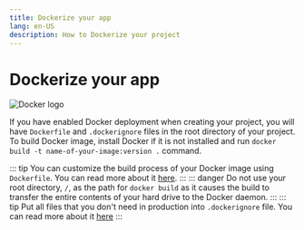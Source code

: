 ```yaml
---
title: Dockerize your app
lang: en-US
description: How to Dockerize your project
---
```


# Dockerize your app
![Docker logo](https://www.docker.com/sites/default/files/social/docker_twitter_share_new.png)

If you have enabled Docker deployment when creating your project, you will have `Dockerfile` and `.dockerignore` files in the root directory of your project. To build Docker image, install Docker if it is not installed and run `docker build -t name-of-your-image:version .` command.

::: tip
You can customize the build process of your Docker image using `Dockerfile`. You can read more about it [here](https://docs.docker.com/engine/reference/builder/).
:::
::: danger
Do not use your root directory, `/`, as the path for `docker build` as it causes the build to transfer the entire contents of your hard drive to the Docker daemon.
:::
::: tip
Put all files that you don't need in production into `.dockerignore` file. You can read more about it [here](https://docs.docker.com/engine/reference/builder/#dockerignore-file)
:::
